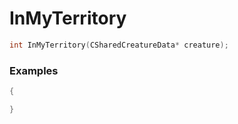 # InMyTerritory

```cpp - C++
int InMyTerritory(CSharedCreatureData* creature);
```

### Examples
```cpp - C++
{

}
```
